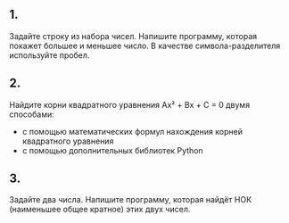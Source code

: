 ## 1. 
Задайте строку из набора чисел. Напишите программу, которая покажет большее и меньшее число. В качестве символа-разделителя используйте пробел.
## 2. 
Найдите корни квадратного уравнения Ax² + Bx + C = 0 двумя способами:
- с помощью математических формул нахождения корней квадратного уравнения
- с помощью дополнительных библиотек Python
## 3. 
Задайте два числа. Напишите программу, которая найдёт НОК (наименьшее общее кратное) этих двух чисел.